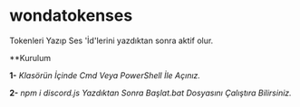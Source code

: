 # wondatokenses
Tokenleri Yazıp Ses 'İd'lerini yazdıktan sonra aktif olur. 

**Kurulum

**1-** *Klasörün İçinde Cmd Veya PowerShell İle Açınız.*

**2-** *npm i discord.js Yazdıktan Sonra Başlat.bat Dosyasını Çalıştıra Bilirsiniz.*
